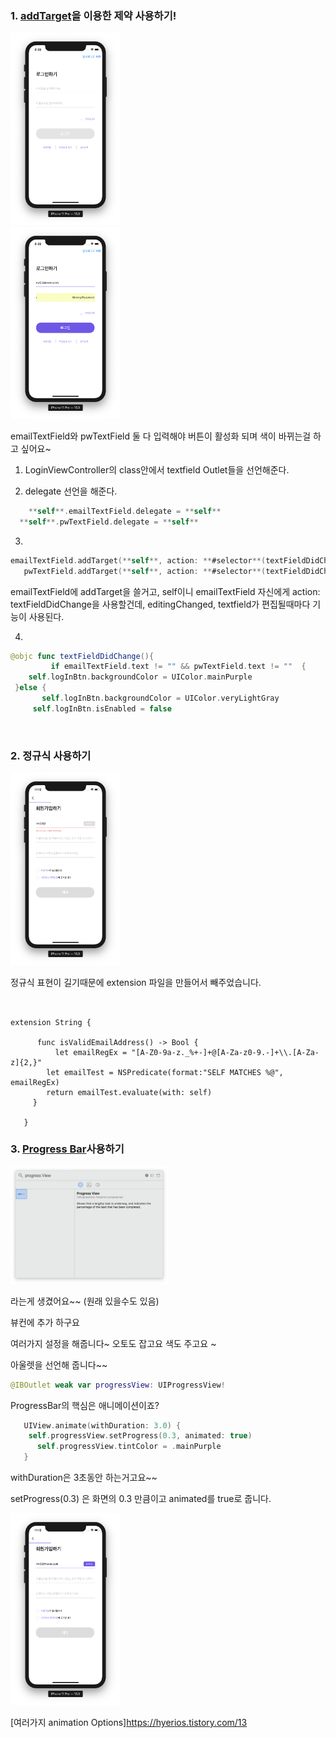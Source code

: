 ### 1. [addTarget](https://developer.apple.com/documentation/mediaplayer/mpremotecommand/1622895-addtarget)을 이용한 제약 사용하기!



<div>
<img src="./READMEIMG/BeforeLogin.png" width="35% " height="35%">
</div>


<div>
<img src="./READMEIMG/AfterLogin.png" width="35%" height="35%">
</div>





emailTextField와 pwTextField 둘 다 입력해야 버튼이 활성화 되며 색이 바뀌는걸 하고 싶어요~



1. LoginViewController의 class안에서 textfield Outlet들을 선언해준다.



2. delegate 선언을 해준다.		

  ~~~swift 
	  **self**.emailTextField.delegate = **self**
  	**self**.pwTextField.delegate = **self**
  ~~~

   

3. 

   ~~~swift 
   emailTextField.addTarget(**self**, action: **#selector**(textFieldDidChange), for: .editingChanged)
      pwTextField.addTarget(**self**, action: **#selector**(textFieldDidChange), for: .editingChanged)
   
   ~~~
   emailTextField에 addTarget을 쓸거고, self이니 emailTextField 자신에게 action: textFieldDidChange을 사용할건데, editingChanged, textfield가 편집될때마다 기능이 사용된다.


4. 

   ~~~swift 
   @objc func textFieldDidChange(){
    		if emailTextField.text != "" && pwTextField.text != ""  {
       self.logInBtn.backgroundColor = UIColor.mainPurple  					   						self.logInBtn.isEnabled = true
    }else {
   		  self.logInBtn.backgroundColor = UIColor.veryLightGray
   	    self.logInBtn.isEnabled = false
   ~~~

​    

### 2. 정규식 사용하기

   <img src="READMEIMG/SignUp.png" width="35%" height="35%">

정규식 표현이 길기때문에 extension 파일을 만들어서 빼주었습니다.

~~~

   
extension String {

      func isValidEmailAddress() -> Bool {
		  let emailRegEx = "[A-Z0-9a-z._%+-]+@[A-Za-z0-9.-]+\\.[A-Za-z]{2,}"
    	let emailTest = NSPredicate(format:"SELF MATCHES %@", emailRegEx)
   		return emailTest.evaluate(with: self)
     }

   }
~~~

   

   ### 3. [Progress Bar](https://developer.apple.com/documentation/uikit/uiprogressview)사용하기

   <div>
   <img src="./READMEIMG/ProgressView.png" width="50%" height="50%">
   </div>

   라는게 생겼어요~~ (원래 있을수도 있음)

   뷰컨에 추가 하구요 

   여러가지 설정을 해줍니다~ 오토도 잡고요 색도 주고요 ~

   

   아울렛을 선언해 줍니다~~

   ~~~swift 
   @IBOutlet weak var progressView: UIProgressView!
   ~~~


   ProgressBar의 핵심은 애니메이션이죠? 


~~~swift
   UIView.animate(withDuration: 3.0) {
    self.progressView.setProgress(0.3, animated: true)
	  self.progressView.tintColor = .mainPurple          
   }
~~~
   withDuration은 3초동안 하는거고요~~

   setProgress(0.3) 은 화면의 0.3 만큼이고 animated를 true로 줍니다.

   <div>
     <img src="./READMEIMG/ProgressBar.png" width="35%" height="35%">
     </div>



   [여러가지 animation Options]https://hyerios.tistory.com/13

   
